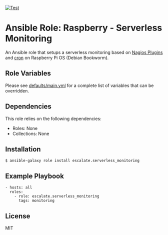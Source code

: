 [![Test](https://github.com/escalate/ansible-serverless-monitoring/actions/workflows/test.yml/badge.svg?branch=master&event=push)](https://github.com/escalate/ansible-serverless-monitoring/actions/workflows/test.yml)

# Ansible Role: Raspberry - Serverless Monitoring

An Ansible role that setups a serverless monitoring based on [Nagios Plugins](https://nagios-plugins.org/) and [cron](https://wiki.debian.org/cron) on Raspberry Pi OS (Debian Bookworm).

## Role Variables

Please see [defaults/main.yml](https://github.com/escalate/ansible-serverless-monitoring/blob/master/defaults/main.yml) for a complete list of variables that can be overridden.

## Dependencies

This role relies on the following dependencies:

- Roles: None
- Collections: None

## Installation

```
$ ansible-galaxy role install escalate.serverless_monitoring
```

## Example Playbook

```
- hosts: all
  roles:
    - role: escalate.serverless_monitoring
      tags: monitoring
```

## License

MIT
